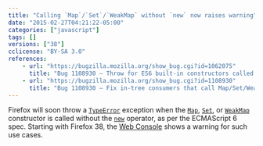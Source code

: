 ```yaml
---
title: "Calling `Map`/`Set`/`WeakMap` without `new` now raises warning"
date: "2015-02-27T04:21:22-05:00"
categories: ["javascript"]
tags: []
versions: ["38"]
cclicense: "BY-SA 3.0"
references:
    - url: "https://bugzilla.mozilla.org/show_bug.cgi?id=1062075"
      title: "Bug 1108930 – Throw for ES6 built-in constructors called without `new`"
    - url: "https://bugzilla.mozilla.org/show_bug.cgi?id=1108930"
      title: "Bug 1108930 – Fix in-tree consumers that call Map/Set/WeakMap constructors without \"new\""
---
```

Firefox will soon throw a [`TypeError`](https://developer.mozilla.org/en-US/docs/Web/JavaScript/Reference/Global_Objects/TypeError) exception when the [`Map`](https://developer.mozilla.org/en-US/docs/Web/JavaScript/Reference/Global_Objects/Map), [`Set`](https://developer.mozilla.org/en-US/docs/Web/JavaScript/Reference/Global_Objects/Set), or [`WeakMap`](https://developer.mozilla.org/en-US/docs/Web/JavaScript/Reference/Global_Objects/WeakMap) constructor is called without the [`new`](https://developer.mozilla.org/en-US/docs/Web/JavaScript/Reference/Operators/new) operator, as per the ECMAScript 6 spec. Starting with Firefox 38, the [Web Console](https://developer.mozilla.org/en-US/docs/Tools/Web_Console) shows a warning for such use cases.
